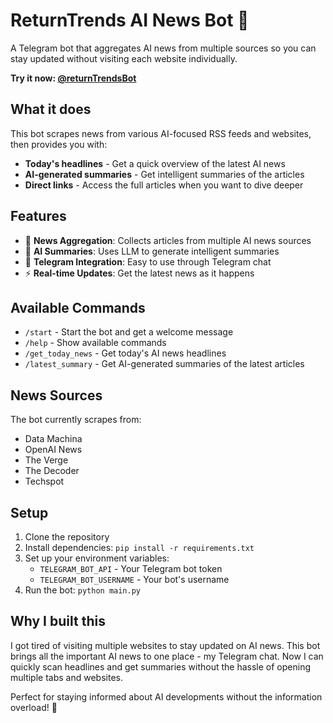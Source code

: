 # ReturnTrends AI News Bot 🤖

A Telegram bot that aggregates AI news from multiple sources so you can stay updated without visiting each website individually.

**Try it now: [@returnTrendsBot](https://t.me/returnTrendsBot)**

## What it does

This bot scrapes news from various AI-focused RSS feeds and websites, then provides you with:
- **Today's headlines** - Get a quick overview of the latest AI news
- **AI-generated summaries** - Get intelligent summaries of the articles
- **Direct links** - Access the full articles when you want to dive deeper

## Features

- 📰 **News Aggregation**: Collects articles from multiple AI news sources
- 🤖 **AI Summaries**: Uses LLM to generate intelligent summaries
- 📱 **Telegram Integration**: Easy to use through Telegram chat
- ⚡ **Real-time Updates**: Get the latest news as it happens

## Available Commands

- `/start` - Start the bot and get a welcome message
- `/help` - Show available commands
- `/get_today_news` - Get today's AI news headlines
- `/latest_summary` - Get AI-generated summaries of the latest articles

## News Sources

The bot currently scrapes from:
- Data Machina
- OpenAI News
- The Verge
- The Decoder
- Techspot

## Setup

1. Clone the repository
2. Install dependencies: `pip install -r requirements.txt`
3. Set up your environment variables:
   - `TELEGRAM_BOT_API` - Your Telegram bot token
   - `TELEGRAM_BOT_USERNAME` - Your bot's username
4. Run the bot: `python main.py`

## Why I built this

I got tired of visiting multiple websites to stay updated on AI news. This bot brings all the important AI news to one place - my Telegram chat. Now I can quickly scan headlines and get summaries without the hassle of opening multiple tabs and websites.

Perfect for staying informed about AI developments without the information overload! 🚀
